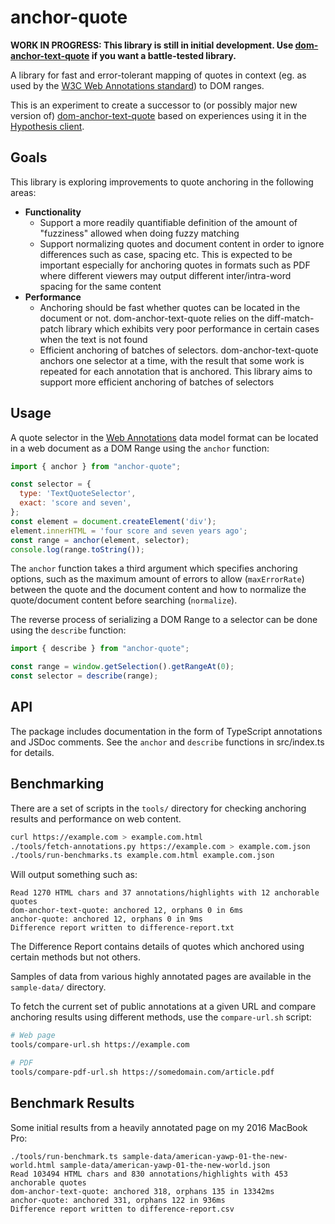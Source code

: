 # anchor-quote

**WORK IN PROGRESS: This library is still in initial development. Use [dom-anchor-text-quote](https://github.com/tilgovi/dom-anchor-text-quote) if you want a battle-tested library.**

A library for fast and error-tolerant mapping of quotes in context (eg. as used
  by the [W3C Web Annotations
  standard](https://www.w3.org/TR/annotation-model/#text-quote-selector)) to
  DOM ranges.

This is an experiment to create a successor to (or possibly major new version
of) [dom-anchor-text-quote](https://github.com/tilgovi/dom-anchor-text-quote)
based on experiences using it in the [Hypothesis
client](https://github.com/hypothesis/client).

## Goals

This library is exploring improvements to quote anchoring in the following areas:

- **Functionality**
  - Support a more readily quantifiable definition of the amount of "fuzziness"
    allowed when doing fuzzy matching
  - Support normalizing quotes and document content in order to ignore differences
    such as case, spacing etc. This is expected to be important especially for
    anchoring quotes in formats such as PDF where different viewers may output
    different inter/intra-word spacing for the same content
- **Performance**
  - Anchoring should be fast whether quotes can be located in the document or
    not. dom-anchor-text-quote relies on the diff-match-patch library which exhibits
    very poor performance in certain cases when the text is not found
  - Efficient anchoring of batches of selectors. dom-anchor-text-quote anchors
    one selector at a time, with the result that some work is repeated for each
    annotation that is anchored. This library aims to support more efficient
    anchoring of batches of selectors

## Usage

A quote selector in the [Web
  Annotations](https://www.w3.org/TR/annotation-model/#text-quote-selector)
  data model format can be located in a web document as a DOM Range using the
  `anchor` function:

```js
import { anchor } from "anchor-quote";

const selector = {
  type: 'TextQuoteSelector',
  exact: 'score and seven',
};
const element = document.createElement('div');
element.innerHTML = 'four score and seven years ago';
const range = anchor(element, selector);
console.log(range.toString());
```

The `anchor` function takes a third argument which specifies anchoring options,
such as the maximum amount of errors to allow (`maxErrorRate`) between the quote
and the document content and how to normalize the quote/document content before
searching (`normalize`).

The reverse process of serializing a DOM Range to a selector can be done using
the `describe` function:

```js
import { describe } from "anchor-quote";

const range = window.getSelection().getRangeAt(0);
const selector = describe(range);
```

## API

The package includes documentation in the form of TypeScript annotations and
JSDoc comments. See the `anchor` and `describe` functions in src/index.ts for
details.

## Benchmarking

There are a set of scripts in the `tools/` directory for checking anchoring
results and performance on web content.

```sh
curl https://example.com > example.com.html
./tools/fetch-annotations.py https://example.com > example.com.json
./tools/run-benchmarks.ts example.com.html example.com.json
```

Will output something such as:

```
Read 1270 HTML chars and 37 annotations/highlights with 12 anchorable quotes
dom-anchor-text-quote: anchored 12, orphans 0 in 6ms
anchor-quote: anchored 12, orphans 0 in 9ms
Difference report written to difference-report.txt
```

The Difference Report contains details of quotes which anchored using certain
methods but not others.

Samples of data from various highly annotated pages are available in the
`sample-data/` directory.

To fetch the current set of public annotations at a given URL and compare
anchoring results using different methods, use the `compare-url.sh` script:

```sh
# Web page
tools/compare-url.sh https://example.com

# PDF
tools/compare-pdf-url.sh https://somedomain.com/article.pdf
```

## Benchmark Results

Some initial results from a heavily annotated page on my 2016 MacBook Pro:

```
./tools/run-benchmark.ts sample-data/american-yawp-01-the-new-world.html sample-data/american-yawp-01-the-new-world.json
Read 103494 HTML chars and 830 annotations/highlights with 453 anchorable quotes
dom-anchor-text-quote: anchored 318, orphans 135 in 13342ms
anchor-quote: anchored 331, orphans 122 in 936ms
Difference report written to difference-report.csv
```
